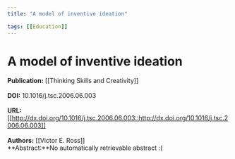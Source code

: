 ```yaml
---
title: "A model of inventive ideation"

tags: [[Education]]
---
```


# A model of inventive ideation

**Publication:** [[Thinking Skills and Creativity]]<br><br>**DOI:** 10.1016/j.tsc.2006.06.003                                        
<br>**URL:**[[http://dx.doi.org/10.1016/j.tsc.2006.06.003::http://dx.doi.org/10.1016/j.tsc.2006.06.003]]<br><br>**Authors:** [[Victor E. Ross]] <br>**Abstract:**No automatically retrievable abstract :(

